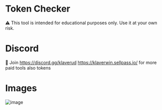 # Token Checker
⚠️ This tool is intended for educational purposes only. Use it at your own risk.

# Discord
🔨 Join https://discord.gg/klaverud https://klaverwin.sellpass.io/ for more paid tools also tokens

# Images
![image](https://github.com/nrxlvyy/Token-Checker/assets/153367815/46a1c220-838d-40c0-af90-bbf6fc8f2938)


